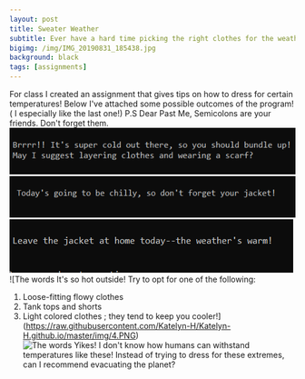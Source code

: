 ```yaml
---
layout: post
title: Sweater Weather
subtitle: Ever have a hard time picking the right clothes for the weather? Well boy do I have the program for you!
bigimg: /img/IMG_20190831_185438.jpg 
background: black
tags: [assignments]
---
```


 For class I created an assignment that gives tips on how to dress for certain temperatures! Below I've attached some possible outcomes of the program!( I especially like the last one!) 
 P.S 
 Dear Past Me, 
 Semicolons are your friends. Don't forget them. 
![The words Brrr! it's super cold out there, so you should bundle up. May I suggest layering clothes and wearing a scarf?](https://raw.githubusercontent.com/Katelyn-H/Katelyn-H.github.io/master/img/1.PNG)
![The words Today's going to be chilly, so don't forget your jacket!](https://raw.githubusercontent.com/Katelyn-H/Katelyn-H.github.io/master/img/2.PNG)
![The words Leave the jacket at home today--the weather's warm!](https://raw.githubusercontent.com/Katelyn-H/Katelyn-H.github.io/master/img/3.PNG)
![The words  It's so hot outside! Try to opt for one of the following:
 1. Loose-fitting flowy clothes
 2. Tank tops and shorts
 3. Light colored clothes ; they tend to keep you cooler!](https://raw.githubusercontent.com/Katelyn-H/Katelyn-H.github.io/master/img/4.PNG) 
 ![The words Yikes! I don't know how humans can withstand temperatures like these!
 Instead of trying to dress for these extremes, can I recommend evacuating the planet?](https://raw.githubusercontent.com/Katelyn-H/Katelyn-H.github.io/master/img/5.PNG)
